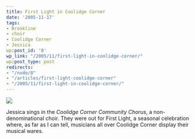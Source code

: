 ```yaml
---
title: First Light in Coolidge Corner
date: '2005-11-17'
tags:
- Brookline
- choir
- Coolidge Corner
- Jessica
wp:post_id: '8'
wp_link: "/2005/11/first-light-in-coolidge-corner/"
wp:post_type: post
redirects:
- "/node/8"
- "/articles/first-light-coolidge-corner"
- "/2005/11/first-light-in-coolidge-corner/"
---
```


[ ![](http://static.flickr.com/33/64366077_66cb91b97a_m.jpg) ](http://www.flickr.com/photo_zoom.gne?id=64366077&size=l)

Jessica sings in the _Coolidge Corner Community Chorus_, a non-denominational choir. They were out for First Light, a seasonal celebration where, as far as I can tell, musicians all over Coolidge Corner display their musical wares.
